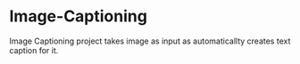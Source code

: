 # Image-Captioning
Image Captioning project takes image as input as automaticallty creates text caption for it.

